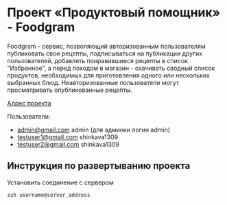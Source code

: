 # Проект «Продуктовый помощник» - Foodgram

Foodgram - cервис, позволяющий авторизованным пользователям публиковать свои рецепты, подписываться на публикации других пользователей, добавлять понравившиеся рецепты в список "Избранное", а перед походом в магазин - скачивать сводный список продуктов, необходимых для приготовления одного или нескольких выбранных блюд. Неавторизованные пользователи могут просматривать опубликованные рецепты.

[Адрес проекта](http://62.84.120.235/)

Пользователи:
- admin@gmail.com admin (для админки логин admin)
- testuser1@gmail.com shinkava1309
- testuser2@gmail.com shinkava1309

## Инструкция по развертыванию проекта

Установить соединение с сервером
```
ssh username@server_address
```
